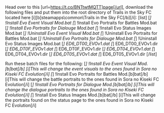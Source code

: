

Head over to this [url=https://t.co/BNTtwtMQTT]page[/url], download the following files and put them into the root directory of Trails in the Sky FC located here [i][b]steamapps\common\Trails in the Sky FC[/b][/i]:
[list]
[*] !Install Evo Event Visual Mod.bat
[*] !Install Evo Portraits for Battles Mod.bat
[*] !Install Evo Portraits for Dialouge Mod.bat
[*] !Install Evo Status Images Mod.bat
[*] !Uninstall Evo Event Visual Mod.bat
[*] !Uninstall Evo Portraits for Battles Mod.bat
[*] !Uninstall Evo Portraits for Dialouge Mod.bat
[*] !Uninstall Evo Status Images Mod.bat
[*] ED6_DT00_EVOv1.dat
[*] ED6_DT00_EVOv1.dir
[*] ED6_DT0F_EVOv1.dat
[*] ED6_DT0F_EVOv1.dir
[*] ED6_DT04_EVOv1.dat
[*] ED6_DT04_EVOv1.dir
[*] ED6_DT05_EVOv1.dat
[*] ED6_DT05_EVOv1.dir
[/list]

Run these batch files for the following:
[*] !Install Evo Event Visual Mod.[b]bat[/b]
[i]This will change the event visuals to the ones found in Sora no Kiseki FC Evolution[/i]
[*] !Install Evo Portraits for Battles Mod.[b]bat[/b]
[i]This will change the battle portraits to the ones found in Sora no Kiseki FC Evolution[/i]
[*] !Install Evo Portraits for Dialogue Mod.[b]bat[/b]
[i]This will change the dialogue portraits to the ones found in Sora no Kiseki FC Evolution[/i]
[*] !Install Evo Status Images Mod.[b]bat[/b]
[i]This will change the portraits found on the status page to the ones found in Sora no Kiseki FC Evolution[/i]


